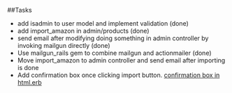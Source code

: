 ##Tasks

  * add isadmin to user model and implement validation (done)
  * add import_amazon in admin/products (done)
  * send email after modifying doing something in admin controller by invoking mailgun directly (done)
  * Use mailgun_rails gem to combine mailgun and actionmailer (done)
  * Move import_amazon to admin controller and send email after importing is done
  * Add confirmation box once clicking import button. [confirmation box in html.erb](confirmation_box_in_html_erb.md)
